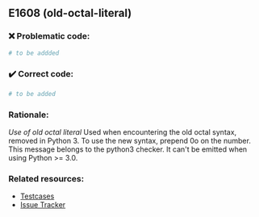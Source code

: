 ## E1608 (old-octal-literal)

### :x: Problematic code:

```python
# to be addded
```

### :heavy_check_mark: Correct code:

```python
# to be added
```

### Rationale:

 *Use of old octal literal*
  Used when encountering the old octal syntax, removed in Python 3. To use the
  new syntax, prepend 0o on the number. This message belongs to the python3
  checker. It can't be emitted when using Python >= 3.0.



### Related resources:

- [Testcases](#)
- [Issue Tracker](https://github.com/PyCQA/pylint/issues?q=is%3Aissue+%22old-octal-literal%22+OR+%22E1608%22)
